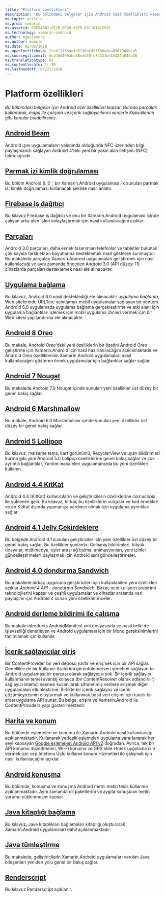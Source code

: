 ```yaml
---
title: "Platform özellikleri"
description: "Bu bölümdeki belgeler için Android özel özellikleri kapsar. Burada parçaları kullanarak, maps ile çalışma ve içerik sağlayıcılarını verilerle Kapsüllenen gibi konular bulabilirsiniz."
ms.topic: article
ms.prod: xamarin
ms.assetid: DDE54082-6E2B-9ED9-05FB-D9C1D1B1258E
ms.technology: xamarin-android
author: mgmclemore
ms.author: mamcle
ms.date: 02/06/2018
ms.openlocfilehash: 2cc8121664afa5130efd2f138a8ea8567948bea5
ms.sourcegitcommit: 6cd40d190abe38edd50fc74331be15324a845a28
ms.translationtype: MT
ms.contentlocale: tr-TR
ms.lasthandoff: 02/27/2018
---
```

# <a name="platform-features"></a>Platform özellikleri

_Bu bölümdeki belgeler için Android özel özellikleri kapsar. Burada parçaları kullanarak, maps ile çalışma ve içerik sağlayıcılarını verilerle Kapsüllenen gibi konular bulabilirsiniz._

## <a name="android-beamandroidplatformandroid-beammd"></a>[Android Beam](~/android/platform/android-beam.md)

Android ışını uygulamaların yakınında olduğunda NFC üzerinden bilgi paylaşmanızı sağlayan Android 4'teki yeni bir yakın alan iletişimi (NFC) teknolojisidir.

## <a name="fingerprint-authenticationandroidplatformfingerprint-authenticationindexmd"></a>[Parmak izi kimlik doğrulaması](~/android/platform/fingerprint-authentication/index.md)

Bu bölüm Android 6. 0 ', bir Xamarin.Android uygulaması ilk sunulan parmak izi kimlik doğrulaması kullanacak şekilde nasıl anlatır.


## <a name="firebase-job-dispatcherandroidplatformfirebase-job-dispatchermd"></a>[Firebase iş dağıtıcı](~/android/platform/firebase-job-dispatcher.md)

Bu kılavuz Firebase iş dağıtıcı ve onu bir Xamarin.Android uygulaması içinde çalışan arka plan işleri kolaylaştırmak için nasıl kullanılacağını açıklar.



##  <a name="fragmentsandroidplatformfragmentsindexmd"></a>[Parçaları](~/android/platform/fragments/index.md)

Android 3.0 parçaları, daha esnek tasarımları telefonlar ve tabletler bulunan çok sayıda farklı ekran boyutlarına desteklemek nasıl gösteren sunmuştur. Bu makalede parçaları Xamarin.Android uygulamaları geliştirmek için nasıl kullanılacağı ve aynı zamanda önceden Android 3.0 (API düzeyi 11) cihazlarda parçaları desteklemek nasıl ele alınacaktır. 



## <a name="app-linkingandroidplatformapp-linkingmd"></a>[Uygulama bağlama](~/android/platform/app-linking.md)

Bu kılavuz, Android 6.0 nasıl desteklediği ele alınacaktır _uygulama bağlama_, Web sitelerinde URL'lere yanıtlamak mobil uygulamalar sağlayan bir yöntem. Android 6.0 uygulamada uygulama bağlama gerçekleştirme ve etki alanı için uygulama bağlantıları işlemek için mobil uygulama izinleri vermek için bir Web sitesi yapılandırma ele alınacaktır.



##  <a name="android-8-oreoandroidplatformoreomd"></a>[Android 8 Oreo](~/android/platform/oreo.md)

Bu makale, Android Oreo'deki yeni özelliklerin bir özetini Android Oreo geliştirme için Xamarin.Android için nasıl hazırlanılacağını açıklamaktadır ve Android Oreo özelliklerinin Xamarin.Android uygulamaları nasıl kullanılacağını gösteren örnek uygulamalar için bağlantılar sağlar sağlar.



##  <a name="android-7-nougatandroidplatformnougatmd"></a>[Android 7 Nougat](~/android/platform/nougat.md)

Bu makalede Android 7.0 Nougat içinde sunulan yeni özellikler üst düzey bir genel bakış sağlar.




##  <a name="android-6-marshmallowandroidplatformmarshmallowmd"></a>[Android 6 Marshmallow](~/android/platform/marshmallow.md)

Bu makale, Android 6.0 Marshmallow içinde sunulan yeni özellikler üst düzey bir genel bakış sağlar.




##  <a name="android-5-lollipopandroidplatformlollipopmd"></a>[Android 5 Lollipop](~/android/platform/lollipop.md)

Bu kılavuz, malzeme tema, kart görünümü, RecyclerView ve uyarı bildirimleri kurma gibi yeni Android 5.0 Lolipop özelliklerine genel bakış sağlar ve çok ayrıntılı bağlantılar, Yardım makaleleri uygulamanızda bu yeni özellikleri kullanın. 



##  <a name="android-44-kitkatandroidplatformkitkatmd"></a>[Android 4.4 KitKat](~/android/platform/kitkat.md)

Android 4.4 (KitKat) kullanıcıların ve geliştiricilerin özelliklerine cornucopia ile yüklenen gelir. Bu kılavuz, birkaç bu özelliklerin vurgular ve kod örnekleri ve en KitKat dışında yapmanıza yardımcı olmak için uygulama ayrıntıları sağlar. 




##  <a name="android-41-jelly-beanandroidplatformjelly-beanmd"></a>[Android 4.1 Jelly Çekirdeklere](~/android/platform/jelly-bean.md)

Bu belgede Android 4.1 sunulan geliştiriciler için yeni özellikler üst düzey bir genel bakış sağlar. Bu özellikler şunlardır: Gelişmiş bildirimleri, büyük dosyalar, multimedya, eşler arası ağ bulma, animasyonları, yeni izinler güncelleştirmeleri paylaşmak için Android ışını güncelleştirmeler. 



##  <a name="android-40-ice-cream-sandwichandroidplatformice-cream-sandwichmd"></a>[Android 4.0 dondurma Sandwich](~/android/platform/ice-cream-sandwich.md)

Bu makalede birkaç uygulama geliştiricileri için kullanılabilen yeni özellikleri açıklar *Android 4 API - dondurma Sandwich*. Birkaç yeni kullanıcı arabirimi teknolojilerini kapsar ve çeşitli uygulamalar ve cihazlar arasında veri paylaşımı için Android 4 sunan yeni özellikler inceler. 


##  <a name="working-with-the-android-manifestandroid-manifestmd"></a>[Android derleme bildirimi ile çalışma](android-manifest.md)

Bu makale introducts AndroidManifest.xml dosyasında ve nasıl belki de işlevselliği denetleyen ve Android uygulaması için bir Mono gereksinimlerini tanımlamak için kullanılır.


##  <a name="introduction-to-content-providersandroidplatformcontent-providersindexmd"></a>[İçerik sağlayıcılar giriş](~/android/platform/content-providers/index.md)

Bir ContentProvider bir veri deposu yalıtır ve erişmek için bir API sağlar. Genellikle de bir kullanıcı Arabirimi görüntüleme/veri yönetimi sağlayan bir Android uygulaması bir parçası olarak sağlayıcısı yok. Bir içerik sağlayıcı kullanmanın temel avantaj kolayca (bir ContentResolver olarak adlandırılır) sağlayıcı istemci nesnesi kullanılarak şifrelenmiş verilere erişmek diğer uygulamaları etkinleştirme. Birlikte bir içerik sağlayıcı ve içerik çözümleyicisinin oluşturmak ve kullanmak basit veri erişimi için tutarlı bir arası uygulama API sunar. Bu belge, erişim ve Xamarin.Android ile ContentProviders yapı gösterilmektedir. 



##  <a name="maps-and-locationandroidplatformmaps-and-locationindexmd"></a>[Harita ve konum](~/android/platform/maps-and-location/index.md)

Bu bölümde eşlemeleri ve konumu ile Xamarin.Android nasıl kullanılacağı açıklanmaktadır. Kullanarak yerleşik eşlemeleri uygulama yararlanarak her şeyi kapsayan [Google eşlemeleri Android API v2](https://developers.google.com/maps/documentation/android/) doğrudan. Ayrıca, tek bir API konumu düzeltmeleri, Wi-Fi konumu ve GPS elde etmek uygulama izin vermek için cep telefonu Üçlü kullanın konum Hizmetleri ile çalışmak için nasıl kullanılacağını açıklar. 



## <a name="android-speechandroidplatformspeechmd"></a>[Android konuşma](~/android/platform/speech.md)

Bu bölümde, konuşma ve konuşma Android metni metin tesis kullanma açıklanmaktadır. Aynı zamanda dil paketlerini ve aygıta konuşulan metin yorumu yüklenmesini kapsar. 


##  <a name="binding-a-java-librarybinding-java-libraryindexmd"></a>[Java kitaplığı bağlama](binding-java-library/index.md)

Bu kılavuz, Java kitaplıkları bağlamaları kitaplığı oluşturarak Xamarin.Android uygulamaları dahil açıklanmaktadır.

##  <a name="java-integrationjava-integrationindexmd"></a>[Java tümleştirme](java-integration/index.md)

Bu makalede, geliştiricilerin Xamarin.Android uygulamaları varolan Java bileşenleri yeniden yolu genel bir bakış sağlar.

##  <a name="renderscriptrenderscriptmd"></a>[Renderscript](renderscript.md)

Bu kılavuz Renderscript açıklanır.